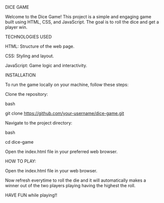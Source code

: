 DICE GAME 

Welcome to the Dice Game! This project is a simple and engaging game built using HTML, CSS, and JavaScript. The goal is to roll the dice and get a player win.

TECHNOLOGIES USED

HTML: Structure of the web page.

CSS: Styling and layout.

JavaScript: Game logic and interactivity. 

INSTALLATION

To run the game locally on your machine, follow these steps:

Clone the repository:

bash

git clone https://github.com/your-username/dice-game.git

Navigate to the project directory:

bash

cd dice-game


Open the index.html file in your preferred web browser.

HOW TO PLAY:

Open the index.html file in your web browser.

Now refresh everytime to roll the die and it will automatically makes a winner out of the two players playing having the highest the roll.

HAVE FUN while playing!!
